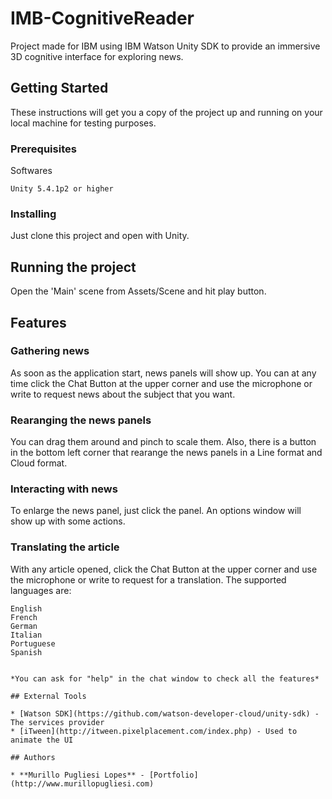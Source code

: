 # IMB-CognitiveReader

Project made for IBM using IBM Watson Unity SDK to provide an immersive 3D cognitive interface for exploring news.

## Getting Started

These instructions will get you a copy of the project up and running on your local machine for testing purposes.

### Prerequisites

Softwares

```
Unity 5.4.1p2 or higher
```

### Installing

Just clone this project and open with Unity.

## Running the project

Open the 'Main' scene from Assets/Scene and hit play button.

## Features

### Gathering news

As soon as the application start, news panels will show up. You can at any time click the Chat Button at the upper corner and use the microphone or write to request news about the subject that you want.

### Rearanging the news panels

You can drag them around and pinch to scale them. Also, there is a button in the bottom left corner that rearange the news panels in a Line format and Cloud format.

### Interacting with news

To enlarge the news panel, just click the panel. An options window will show up with some actions.

### Translating the article

With any article opened, click the Chat Button at the upper corner and use the microphone or write to request for a translation. The supported languages are:
```
English
French
German
Italian
Portuguese
Spanish
```
```

*You can ask for "help" in the chat window to check all the features*

## External Tools

* [Watson SDK](https://github.com/watson-developer-cloud/unity-sdk) - The services provider
* [iTween](http://itween.pixelplacement.com/index.php) - Used to animate the UI

## Authors

* **Murillo Pugliesi Lopes** - [Portfolio](http://www.murillopugliesi.com)

